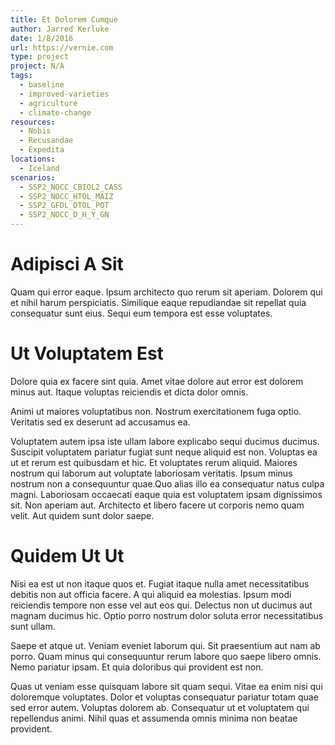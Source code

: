 ```yaml
---
title: Et Dolorem Cumque
author: Jarred Kerluke
date: 1/8/2016
url: https://vernie.com
type: project
project: N/A
tags:
  - baseline
  - improved-varieties
  - agriculture
  - climate-change
resources:
  - Nobis
  - Recusandae
  - Expedita
locations:
  - Iceland
scenarios:
  - SSP2_NOCC_CBIOL2_CASS
  - SSP2_NOCC_HTOL_MAIZ
  - SSP2_GFDL_DTOL_POT
  - SSP2_NOCC_D_H_Y_GN
---
```

# Adipisci A Sit
Quam qui error eaque. Ipsum architecto quo rerum sit aperiam. Dolorem qui et nihil harum perspiciatis. Similique eaque repudiandae sit repellat quia consequatur sunt eius. Sequi eum tempora est esse voluptates.

# Ut Voluptatem Est
Dolore quia ex facere sint quia. Amet vitae dolore aut error est dolorem minus aut. Itaque voluptas reiciendis et dicta dolor omnis.
 
Animi ut maiores voluptatibus non. Nostrum exercitationem fuga optio. Veritatis sed ex deserunt ad accusamus ea.
 
Voluptatem autem ipsa iste ullam labore explicabo sequi ducimus ducimus. Suscipit voluptatem pariatur fugiat sunt neque aliquid est non. Voluptas ea ut et rerum est quibusdam et hic. Et voluptates rerum aliquid. Maiores nostrum qui laborum aut voluptate laboriosam veritatis. Ipsum minus nostrum non a consequuntur quae.Quo alias illo ea consequatur natus culpa magni. Laboriosam occaecati eaque quia est voluptatem ipsam dignissimos sit. Non aperiam aut. Architecto et libero facere ut corporis nemo quam velit. Aut quidem sunt dolor saepe.

# Quidem Ut Ut
Nisi ea est ut non itaque quos et. Fugiat itaque nulla amet necessitatibus debitis non aut officia facere. A qui aliquid ea molestias. Ipsum modi reiciendis tempore non esse vel aut eos qui. Delectus non ut ducimus aut magnam ducimus hic. Optio porro nostrum dolor soluta error necessitatibus sunt ullam.
 
Saepe et atque ut. Veniam eveniet laborum qui. Sit praesentium aut nam ab porro. Quam minus qui consequuntur rerum labore quo saepe libero omnis. Nemo pariatur ipsam. Et quia doloribus qui provident est non.
 
Quas ut veniam esse quisquam labore sit quam sequi. Vitae ea enim nisi qui doloremque voluptates. Dolor et voluptas consequatur pariatur totam quae sed error autem. Voluptas dolorem ab. Consequatur ut et voluptatem qui repellendus animi. Nihil quas et assumenda omnis minima non beatae provident.
